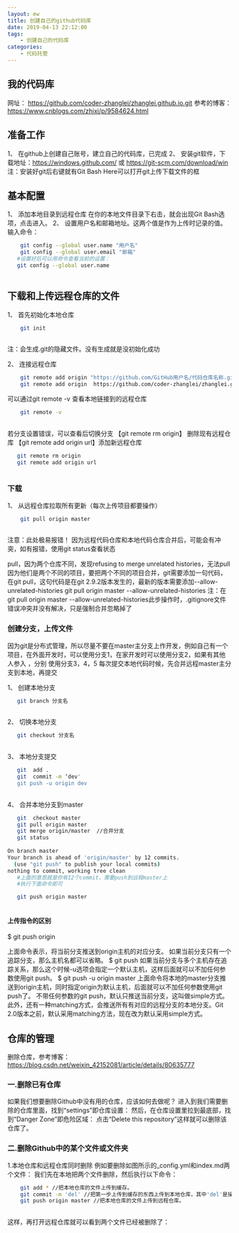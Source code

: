 ```yaml
---
layout: ew
title: 创建自己的github代码库
date: 2019-04-13 22:12:00
tags: 
    - 创建自己的代码库
categories: 
    - 代码托管
---
```


## 我的代码库
  网址： https://github.com/coder-zhanglei/zhanglei.github.io.git
  参考的博客： https://www.cnblogs.com/zhixi/p/9584624.html
  
## 准备工作
1、 在github上创建自己账号，建立自己的代码库，已完成
2、 安装git软件，下载地址：https://windows.github.com/  或  https://git-scm.com/download/win
注：安装好git后右键就有Git Bash Here可以打开git上传下载文件的框

## 基本配置
1、 添加本地目录到远程仓库
  在你的本地文件目录下右击，就会出现Git Bash选项，点击进入。
2、 设置用户名和邮箱地址。这两个值是作为上传时记录的值。输入命令：

```bash
    git config --global user.name "用户名"
    git config --global user.email "邮箱"
   #设置好后可以用命令查看当前的设置：
   git config --global user.name
   
```
## 下载和上传远程仓库的文件
1、 首先初始化本地仓库
  
```bash
    git init 
    
```
  注：会生成.git的隐藏文件。没有生成就是没初始化成功
  
2、 连接远程仓库

```bash
    git remote add origin "https://github.com/GitHub用户名/代码仓库名称.git"
    git remote add origin  https://github.com/coder-zhanglei/zhanglei.github.io.git
```
  可以通过git remote -v 查看本地链接到的远程仓库
```bash
    git remote -v 
    
```

  若分支设置错误，可以查看后切换分支
【git remote rm origin】 删除现有远程仓库 
【git remote add origin url】添加新远程仓库

```bash
   git remote rm origin
   git remote add origin url
   
```
    
### 下载
1、 从远程仓库拉取所有更新（每次上传项目都要操作）

```bash
    git pull origin master
    
```

  注意：此处极易报错！
  因为远程代码仓库和本地代码仓库合并后，可能会有冲突，如有报错，使用git status查看状态
  
  pull，因为两个仓库不同，发现refusing to merge unrelated histories，无法pull
  因为他们是两个不同的项目，要把两个不同的项目合并，git需要添加一句代码，在git pull，这句代码是在git 2.9.2版本发生的，最新的版本需要添加--allow-unrelated-histories
git pull origin master --allow-unrelated-histories
  注：在 git pull origin master --allow-unrelated-histories此步操作时，.gitignore文件错误冲突并没有解决，只是强制合并忽略掉了

### 创建分支，上传文件
  因为git是分布式管理，所以尽量不要在master主分支上作开发，例如自己有一个项目，在外面开发时，可以使用分支1，在家开发时可以使用分支2，如果有其他人参入 ，分别 使用分支3，4，5
每次提交本地代码时候，先合并远程master主分支到本地，再提交

1、 创建本地分支

```bash
   git branch 分支名
    
```
2、 切换本地分支
```bash
   git checkout 分支名
    
```

3、 本地分支提交

```bash
   git  add .
   git  commit -m ‘dev'
   git push -u origin dev
    
```

4、 合并本地分支到master

```bash
   git  checkout master
   git pull origin master
   git merge origin/master  //合并分支
   git status
   
On branch master
Your branch is ahead of 'origin/master' by 12 commits.
  (use "git push" to publish your local commits)
nothing to commit, working tree clean
   #上面的意思就是你有12个commit，需要push到远程master上 
   #执行下面命令即可

   git push origin master
   
```
#### 上传指令的区别
$ git push origin

上面命令表示，将当前分支推送到origin主机的对应分支。 
如果当前分支只有一个追踪分支，那么主机名都可以省略。 
$ git push 如果当前分支与多个主机存在追踪关系，那么这个时候-u选项会指定一个默认主机，这样后面就可以不加任何参数使用git push。
$ git push -u origin master 上面命令将本地的master分支推送到origin主机，同时指定origin为默认主机，后面就可以不加任何参数使用git push了。
 不带任何参数的git push，默认只推送当前分支，这叫做simple方式。此外，还有一种matching方式，会推送所有有对应的远程分支的本地分支。Git 2.0版本之前，默认采用matching方法，现在改为默认采用simple方式。
## 仓库的管理
  删除仓库，参考博客：https://blog.csdn.net/weixin_42152081/article/details/80635777
### 一.删除已有仓库
  如果我们想要删除Github中没有用的仓库，应该如何去做呢？
  进入到我们需要删除的仓库里面，找到“settings”即仓库设置：
  然后，在仓库设置里拉到最底部，找到“Danger Zone”即危险区域：
  点击“Delete this repository”这样就可以删除该仓库了。
### 二.删除Github中的某个文件或文件夹
  1.本地仓库和远程仓库同时删除
  例如要删除如图所示的_config.yml和index.md两个文件：
  我们先在本地把两个文件删除，然后执行以下命令：
  
```bash
    git add * //把本地仓库的文件上传到缓存。
    git commit -m 'del' //把第一步上传到缓存的东西上传到本地仓库，其中'del'是操作标识，内容随便填，方便用户观看。
    git push origin master //把本地仓库的文件上传到远程仓库。
    
```
  这样，再打开远程仓库就可以看到两个文件已经被删除了：
  